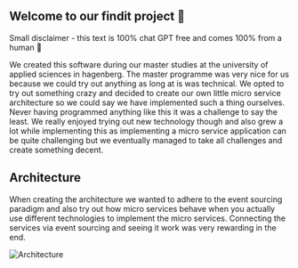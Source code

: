 ## Welcome to our findit project 👋

Small disclaimer - this text is 100% chat GPT free and comes 100% from a human 🧠

We created this software during our master studies at the university of applied sciences in hagenberg. The master programme was very nice for us because we could try out anything as long at is was technical. We opted to try out something crazy and decided to create our own little micro service architecture so we could say we have implemented such a thing ourselves. Never having programmed anything like this it was a challenge to say the least. We really enjoyed trying out new technology though and also grew a lot while implementing this as implementing a micro service application can be quite challenging but we eventually managed to take all challenges and create something decent.

## Architecture

When creating the architecture we wanted to adhere to the event sourcing paradigm and also try out how micro services behave when you actually use different technologies to implement the micro services. Connecting the services via event sourcing and seeing it work was very rewarding in the end.

![Architecture](https://github.com/MaxSquared-WebCraft/findit/assets/15246773/be1e64dd-2506-452c-a2df-7c09f43f6d3f)
